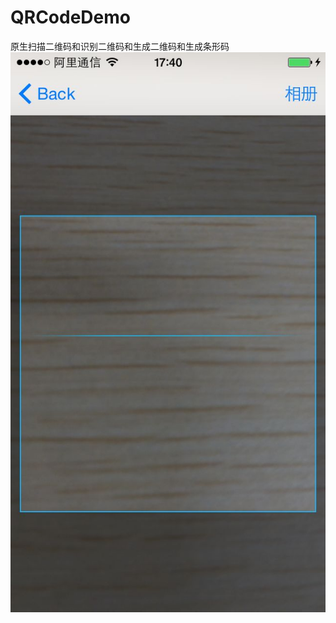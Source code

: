 # QRCodeDemo
原生扫描二维码和识别二维码和生成二维码和生成条形码
![image](https://github.com/ZJQian/QRCodeDemo/blob/master/7A1A2D7CF3D8D5E608EFF25C2344DA31.jpg)
